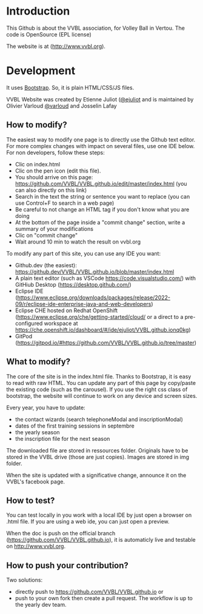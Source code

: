 # Introduction

This Github is about the VVBL association, for Volley Ball in Vertou. The code is OpenSource (EPL license)

The website is at (http://www.vvbl.org).

# Development

It uses [Bootstrap](http://startbootstrap.com/). So, it is plain HTML/CSS/JS files.

VVBL Website was created by Etienne Juliot ([@ejuliot](https://github.com/ejuliot) and is maintained by Olivier Varloud [@varloud](https://github.com/ovarloud/) and Josselin Lafay


## How to modify?

The easiest way to modify one page is to directly use the Github text editor. For more complex changes with impact on several files, use one IDE below.
For non developers, follow these steps:
* Clic on index.html
* Clic on the pen icon (edit this file).
* You should arrive on this page: https://github.com/VVBL/VVBL.github.io/edit/master/index.html  (you can also directly on this link)
* Search in the text the string or sentence you want to replace (you can use Control+F to search in a web page)
* Be careful to not change an HTML tag if you don't know what you are doing
* At the bottom of the page inside a "commit change" section, write a summary of your modifications
* Clic on "commit change"
* Wait around 10 min to watch the result on vvbl.org


To modify any part of this site, you can use any IDE you want:
* Github.dev (the easiest): https://github.dev/VVBL/VVBL.github.io/blob/master/index.html
* A plain text editor (such as VSCode https://code.visualstudio.com/) with GitHiub Desktop (https://desktop.github.com/)
* Eclipse IDE (https://www.eclipse.org/downloads/packages/release/2022-09/r/eclipse-ide-enterprise-java-and-web-developers)
* Eclipse CHE hosted on Redhat OpenShift (https://www.eclipse.org/che/getting-started/cloud/ or a direct to a pre-configured workspace at https://che.openshift.io/dashboard/#/ide/ejuliot/VVBL.github.ionq0kg)
* GitPod (https://gitpod.io/#https://github.com/VVBL/VVBL.github.io/tree/master) 

## What to modify?

The core of the site is in the index.html file. Thanks to Bootstrap, it is easy to read with raw HTML. You can update any part of this page by copy/paste the existing code (such as the carousel). 
If you use the right css class of bootstrap, the website will continue to work on any device and screen sizes.

Every year, you have to update:
* the contact wizards (search telephoneModal and inscriptionModal)
* dates of the first training sessions in septembre
* the yearly season
* the inscription file for the next season

The downloaded file are stored in ressources folder. Originals have to be stored in the VVBL drive (those are just copies).
Images are stored in img folder.

When the site is updated with a significative change, announce it on the VVBL's facebook page.

## How to test?

You can test locally in you work with a local IDE by just open a browser on .html file.
If you are using a web ide, you can just open a preview.

When the doc is push on the official branch (https://github.com/VVBL/VVBL.github.io), it is automaticly live and testable on http://www.vvbl.org.

## How to push your contribution?

Two solutions: 
* directly push to https://github.com/VVBL/VVBL.github.io or 
* push to your own fork then create a pull request. The workflow is up to the yearly dev team.
